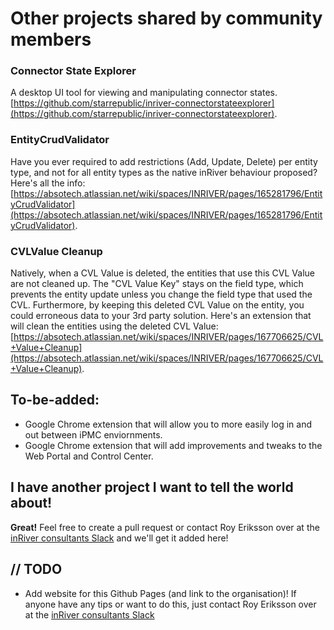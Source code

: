 # Other projects shared by community members

### Connector State Explorer
A desktop UI tool for viewing and manipulating connector states.
[https://github.com/starrepublic/inriver-connectorstateexplorer](https://github.com/starrepublic/inriver-connectorstateexplorer).

### EntityCrudValidator
Have you ever required to add restrictions (Add, Update, Delete) per entity type, and not for all entity types as the native inRiver behaviour proposed? Here's all the info: [https://absotech.atlassian.net/wiki/spaces/INRIVER/pages/165281796/EntityCrudValidator](https://absotech.atlassian.net/wiki/spaces/INRIVER/pages/165281796/EntityCrudValidator).

### CVLValue Cleanup
Natively, when a CVL Value is deleted, the entities that use this CVL Value are not cleaned up. The "CVL Value Key" stays on the field type, which prevents the entity update unless you change the field type that used the CVL. Furthermore, by keeping this deleted CVL Value on the entity, you could erroneous data to your 3rd party solution. Here's an extension that will clean the entities using the deleted CVL Value: [https://absotech.atlassian.net/wiki/spaces/INRIVER/pages/167706625/CVL+Value+Cleanup](https://absotech.atlassian.net/wiki/spaces/INRIVER/pages/167706625/CVL+Value+Cleanup).

## To-be-added:
* Google Chrome extension that will allow you to more easily log in and out between iPMC enviornments.
* Google Chrome extension that will add improvements and tweaks to the Web Portal and Control Center.

## I have another project I want to tell the world about!
**Great!** Feel free to create a pull request or contact Roy Eriksson over at the [inRiver consultants Slack](https://community.inriver.com/hc/en-us/community/posts/115003414034-inRiver-consultans-slack-) and we'll get it added here!

## // TODO
* Add website for this Github Pages (and link to the organisation)! If anyone have any tips or want to do this, just contact Roy Eriksson over at the [inRiver consultants Slack](https://community.inriver.com/hc/en-us/community/posts/115003414034-inRiver-consultans-slack-)
